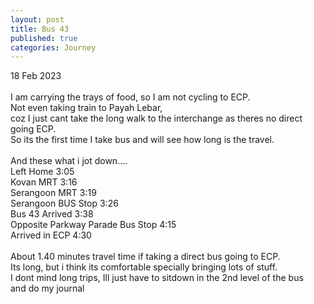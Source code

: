 ```yaml
---
layout: post
title: Bus 43
published: true
categories: Journey
---
```

18 Feb 2023
<br>
<br>
I am carrying the trays of food, so I am not cycling to ECP. 
<br>
Not even taking train to Payah Lebar,
<br>
coz I just cant take the long walk to the interchange as theres no direct going ECP. 
<br>
So its the first time I take bus and will see how long is the travel.
<br>
<br>
And these what i jot down....
<br>
Left Home 3:05
<br>
Kovan MRT 3:16
<br>
Serangoon MRT 3:19
<br>
Serangoon BUS Stop 3:26
<br>
Bus 43 Arrived 3:38
<br>
Opposite Parkway Parade Bus Stop 4:15
<br>
Arrived in ECP 4:30
<br>
<br>
About 1.40 minutes travel time if taking a direct bus going to ECP.
<br>
Its long, but i think its comfortable specially bringing lots of stuff.
<br>
I dont mind long trips, Ill just have to sitdown in the 2nd level of the bus
<br>
and do my journal



